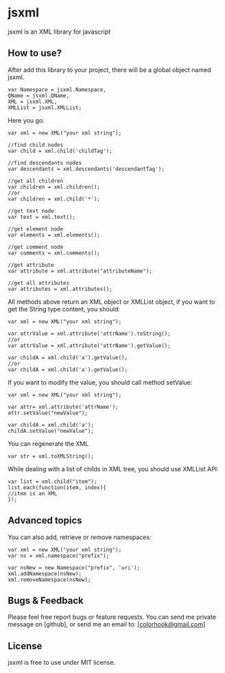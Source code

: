 jsxml
==============

jsxml is an XML library for javascript

How to use?
------------
After add this library to your project, there will be a global object named jsxml. 

    var Namespace = jsxml.Namespace,
	QName = jsxml.QName,
	XML = jsxml.XML,
	XMLList = jsxml.XMLList;

Here you go:

    var xml = new XML("your xml string");

    //find child nodes
    var child = xml.child('childTag');

    //find descendants nodes
    var descendants = xml.descendants('descendantTag');

    //get all children
    var children = xml.children();
    //or
    var children = xml.child('*');

    //get text node
    var text = xml.text();

    //get element node
    var elements = xml.elements();

    //get comment node
    var comments = xml.comments();

    //get attribute
    var attribute = xml.attribute("attributeName");

    //get all attributes
    var attributes = xml.attributes();

All methods above return an XML object or XMLList object, if you want to get the String type content, you should:

    var xml = new XML("your xml string");

    var attrValue = xml.attribute('attrName').toString();
    //or
    var attrValue = xml.attribute('attrName').getValue();

    var childA = xml.child('a').getValue();
    //or
    var childA = xml.child('a').getValue();


If you want to modify the value, you should call method setValue:

    var xml = new XML("your xml string");

    var attr= xml.attribute('attrName');
    attr.setValue("newValue");
	
    var childA = xml.child('a');
    childA.setValue("newValue");

You can regenerate the XML

    var str = xml.toXMLString();

While dealing with a list of childs in XML tree, you should use XMLList API:

    var list = xml.child("item");
    list.each(function(item, index){
	//item is an XML
    });

Advanced topics
----------------

You can also add, retrieve or remove namespaces:

    var xml = new XML("your xml string");
    var ns = xml.namespace("prefix");

    var nsNew = new Namespace("prefix", 'uri');
    xml.addNamespace(nsNew);
    xml.removeNamespace(nsNew);

Bugs & Feedback
----------------

Please feel free report bugs or feature requests.
You can send me private message on [github], or send me an email to: [colorhook@gmail.com]

License
-------

jsxml is free to use under MIT license. 